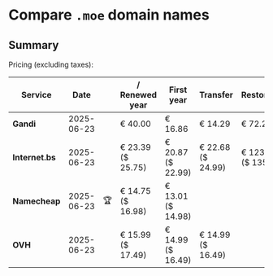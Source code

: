 # Compare `.moe` domain names

## Summary

Pricing (excluding taxes):

| Service | Date |  | / Renewed year | First year | Transfer | Restoration |
|--|--|--|--|--|--|--|
| **Gandi** | 2025-06-23 |  | € 40.00 | € 16.86 | € 14.29 | € 72.24 |
| **Internet.bs** | 2025-06-23 |  | € 23.39<br>($ 25.75) | € 20.87<br>($ 22.99) | € 22.68<br>($ 24.99) | € 123.29<br>($ 135.79) |
| **Namecheap** | 2025-06-23 | 🏆 | € 14.75<br>($ 16.98) | € 13.01<br>($ 14.98) |  |  |
| **OVH** | 2025-06-23 |  | € 15.99<br>($ 17.49) | € 14.99<br>($ 16.49) | € 14.99<br>($ 16.49) |  |

